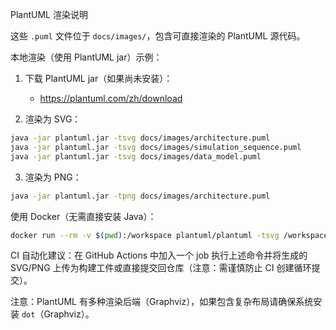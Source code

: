 PlantUML 渲染说明

这些 `.puml` 文件位于 `docs/images/`，包含可直接渲染的 PlantUML 源代码。

本地渲染（使用 PlantUML jar）示例：

1. 下载 PlantUML jar（如果尚未安装）：
   - https://plantuml.com/zh/download

2. 渲染为 SVG：

```bash
java -jar plantuml.jar -tsvg docs/images/architecture.puml
java -jar plantuml.jar -tsvg docs/images/simulation_sequence.puml
java -jar plantuml.jar -tsvg docs/images/data_model.puml
```

3. 渲染为 PNG：

```bash
java -jar plantuml.jar -tpng docs/images/architecture.puml
```

使用 Docker（无需直接安装 Java）：

```bash
docker run --rm -v $(pwd):/workspace plantuml/plantuml -tsvg /workspace/docs/images/architecture.puml
```

CI 自动化建议：在 GitHub Actions 中加入一个 job 执行上述命令并将生成的 SVG/PNG 上传为构建工件或直接提交回仓库（注意：需谨慎防止 CI 创建循环提交）。

注意：PlantUML 有多种渲染后端（Graphviz），如果包含复杂布局请确保系统安装 `dot`（Graphviz）。

